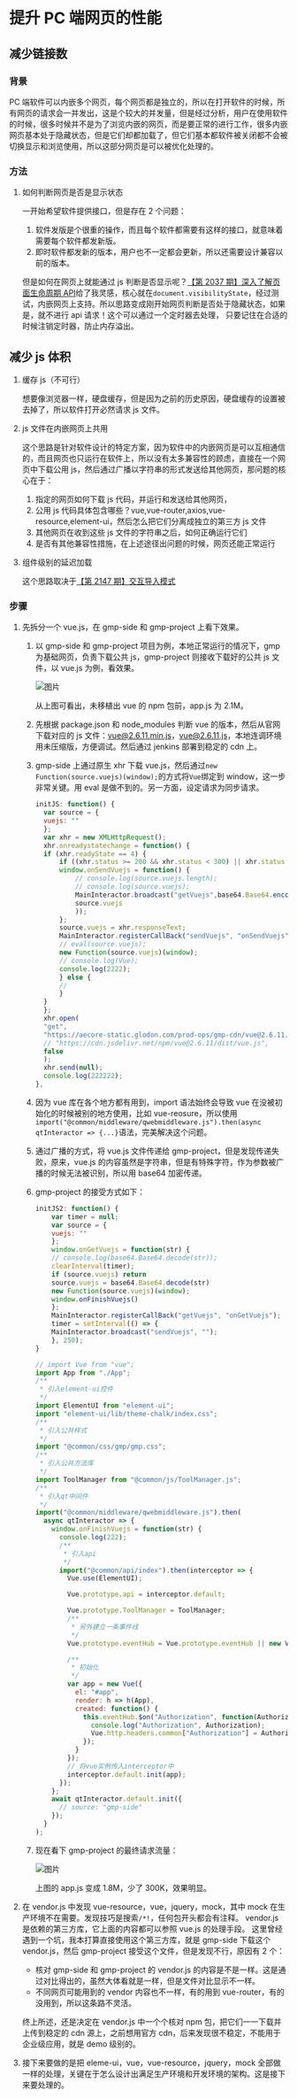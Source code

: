 # 提升 PC 端网页的性能

## 减少链接数

### 背景

PC 端软件可以内嵌多个网页，每个网页都是独立的，所以在打开软件的时候，所有网页的请求会一并发出，这是个较大的并发量，但是经过分析，用户在使用软件的时候，很多时候并不是为了浏览内嵌的网页，而是要正常的进行工作，很多内嵌网页基本处于隐藏状态，但是它们却都加载了，但它们基本都软件被关闭都不会被切换显示和浏览使用，所以这部分网页是可以被优化处理的。

### 方法

1. 如何判断网页是否是显示状态

   一开始希望软件提供接口，但是存在 2 个问题：

   1. 软件发版是个很重的操作，而且每个软件都需要有这样的接口，就意味着需要每个软件都发新版。
   2. 即时软件都发新的版本，用户也不一定都会更新，所以还需要设计兼容以前的版本。

   但是如何在网页上就能通过 js 判断是否显示呢？[【第 2037 期】深入了解页面生命周期 API](https://mp.weixin.qq.com/s/R_qYZtK2ZZA_d5FgJXLvwA)给了我灵感，核心就在`document.visibilityState`，经过测试，内嵌网页上支持。所以思路变成刚开始网页判断是否处于隐藏状态，如果是，就不进行 api 请求！这个可以通过一个定时器去处理，
   只要记住在合适的时候注销定时器，防止内存溢出。

## 减少 js 体积

1. 缓存 js（不可行）

   想要像浏览器一样，硬盘缓存，但是因为之前的历史原因，硬盘缓存的设置被去掉了，所以软件打开必然请求 js 文件。

2. js 文件在内嵌网页上共用

   这个思路是针对软件设计的特定方案，因为软件中的内嵌网页是可以互相通信的，而且网页也只运行在软件上，所以没有太多兼容性的顾虑，直接在一个网页中下载公用 js，然后通过广播以字符串的形式发送给其他网页，那问题的核心在于：

   1. 指定的网页如何下载 js 代码，并运行和发送给其他网页，
   2. 公用 js 代码具体包含哪些？vue,vue-router,axios,vue-resource,element-ui，然后怎么把它们分离成独立的第三方 js 文件
   3. 其他网页在收到这些 js 文件的字符串之后，如何正确运行它们
   4. 是否有其他兼容性措施，在上述途径出问题的时候，网页还能正常运行

3. 组件级别的延迟加载

   这个思路取决于[【第 2147 期】交互导入模式](https://mp.weixin.qq.com/s/6O3CYnzbBCHrUWeYG-Yx4Q)

### 步骤

1. 先拆分一个 vue.js，在 gmp-side 和 gmp-project 上看下效果。

   1. 以 gmp-side 和 gmp-project 项目为例，本地正常运行的情况下，gmp 为基础网页，负责下载公共 js，gmp-project 则接收下载好的公共 js 文件，以 vue.js 为例，看效果。

      ![图片](./img/faster/2.png)

      从上图可看出，未移植出 vue 的 npm 包前，app.js 为 2.1M。

   2. 先根据 package.json 和 node_modules 判断 vue 的版本，然后从官网下载对应的 js 文件：[vue@2.6.11.min.js](https://cdn.jsdelivr.net/npm/vue@2.6.11/dist/vue.min.js)，[vue@2.6.11.js](https://cdn.jsdelivr.net/npm/vue@2.6.11/dist/vue.js)，本地连调环境用未压缩版，方便调试。然后通过 jenkins 部署到稳定的 cdn 上。
   3. gmp-side 上通过原生 xhr 下载 vue.js，然后通过`new Function(source.vuejs)(window);`的方式将`Vue`绑定到 window，这一步非常关键。用 eval 是做不到的。另一方面，设定请求为同步请求。

      ```js
      initJS: function() {
        var source = {
        vuejs: ""
        };
        var xhr = new XMLHttpRequest();
        xhr.onreadystatechange = function() {
        if (xhr.readyState == 4) {
            if ((xhr.status >= 200 && xhr.status < 300) || xhr.status == 304) {
            window.onSendVuejs = function() {
                // console.log(source.vuejs.length);
                // console.log(source.vuejs);
                MainInteractor.broadcast("getVuejs",base64.Base64.encode(
                source.vuejs
                ));
            };
            source.vuejs = xhr.responseText;
            MainInteractor.registerCallBack("sendVuejs", "onSendVuejs");
            // eval(source.vuejs);
            new Function(source.vuejs)(window);
            // console.log(Vue);
            console.log(2222);
            } else {
            //
            }
        }
        };
        xhr.open(
        "get",
        "https://aecore-static.glodon.com/prod-ops/gmp-cdn/vue@2.6.11.js",
        // "https://cdn.jsdelivr.net/npm/vue@2.6.11/dist/vue.js",
        false
        );
        xhr.send(null);
        console.log(222222);
      },
      ```

   4. 因为 vue 库在各个地方都有用到，import 语法始终会导致 vue 在没被初始化的时候被别的地方使用，比如 vue-reosure，所以使用
      `import("@common/middleware/qwebmiddleware.js").then(async qtInteractor => {...}`语法，完美解决这个问题。
   5. 通过广播的方式，将 vue.js 文件传递给 gmp-project，但是发现传递失败，原来，vue.js 的内容虽然是字符串，但是有特殊字符，作为参数被广播的时候无法被识别，所以用 base64 加密传递。
   6. gmp-project 的接受方式如下：

      ```js
      initJS2: function() {
          var timer = null;
          var source = {
          vuejs: ""
          };
          window.onGetVuejs = function(str) {
          // console.log(base64.Base64.decode(str));
          clearInterval(timer);
          if (source.vuejs) return
          source.vuejs = base64.Base64.decode(str)
          new Function(source.vuejs)(window);
          window.onFinishVuejs()
          };
          MainInteractor.registerCallBack("getVuejs", "onGetVuejs");
          timer = setInterval(() => {
          MainInteractor.broadcast("sendVuejs", "");
          }, 250);
      }
      ```

      ```js
      // import Vue from "vue";
      import App from "./App";
      /**
       * 引入element-ui控件
       */
      import ElementUI from "element-ui";
      import "element-ui/lib/theme-chalk/index.css";
      /**
       * 引入公共样式
       */
      import "@common/css/gmp/gmp.css";
      /**
       * 引入公共方法库
       */
      import ToolManager from "@common/js/ToolManager.js";
      /**
       * 引入qt中间件
       */
      import("@common/middleware/qwebmiddleware.js").then(
        async qtInteractor => {
          window.onFinishVuejs = function(str) {
            console.log(222);
            /**
             * 引入api
             */
            import("@common/api/index").then(interceptor => {
              Vue.use(ElementUI);

              Vue.prototype.api = interceptor.default;

              Vue.prototype.ToolManager = ToolManager;
              /**
               * 另外建立一条事件线
               */
              Vue.prototype.eventHub = Vue.prototype.eventHub || new Vue();

              /**
               * 初始化
               */
              var app = new Vue({
                el: "#app",
                render: h => h(App),
                created: function() {
                  this.eventHub.$on("Authorization", function(Authorization) {
                    console.log("Authorization", Authorization);
                    Vue.http.headers.common["Authorization"] = Authorization;
                  });
                }
              });
              // 将vue实例传入interceptor中
              interceptor.default.init(app);
            });
          };
          await qtInteractor.default.init({
            // source: "gmp-side"
          });
        }
      );
      ```

   7. 现在看下 gmp-project 的最终请求流量：

      ![图片](./img/faster/3.png)

      上图的 app.js 变成 1.8M，少了 300K，效果明显。

2. 在 vendor.js 中发现 vue-resource，vue，jquery，mock，其中 mock 在生产环境不在需要。发现技巧是搜索`/*!`，任何包开头都会有注释。
   vendor.js 是依赖的第三方库，它上面的内容都可以参照 vue.js 的处理手段。
   这里曾经遇到一个坑，我本打算直接使用这个第三方库，就是 gmp-side 下载这个 vendor.js，然后 gmp-project 接受这个文件，但是发现不行，原因有 2 个：

   - 核对 gmp-side 和 gmp-project 的 vendor.js 的内容是不是一样。这是通过对比得出的，虽然大体看就是一样，但是文件对比显示不一样。
   - 不同网页可能用到的 vendor 内容也不一样，有的用到 vue-router，有的没用到，所以这条路不灵活。

   终上所述，还是决定在 vendor.js 中一个个核对 npm 包，把它们一一下载并上传到稳定的 cdn 源上，之前想用官方 cdn，后来发现很不稳定，不能用于企业级应用，就是 demo 级别的。

3. 接下来要做的是把 eleme-ui，vue，vue-resource，jquery，mock 全部做一样的处理，关键在于怎么设计出满足生产环境和开发环境的架构。这是接下来要处理的。
